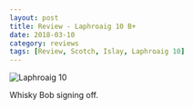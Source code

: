 ```yaml
---
layout: post
title: Review - Laphroaig 10 B+
date: 2018-03-10
category: reviews
tags: [Review, Scotch, Islay, Laphroaig 10]
---
```


![Laphroaig 10]({{site.baseurl}}/images/2018-03-10-laphroaig.png)

Whisky Bob signing off.
